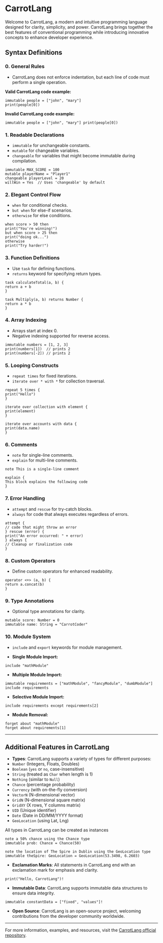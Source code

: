 # CarrotLang

Welcome to CarrotLang, a modern and intuitive programming language designed for clarity, simplicity, and power. CarrotLang brings together the best features of conventional programming while introducing innovative concepts to enhance developer experience.

## Syntax Definitions

### 0. General Rules
- CarrotLang does not enforce indentation, but each line of code must perform a single operation.

**Valid CarrotLang code example:**
```carrot
immutable people = ["john", "mary"]
print(people[0])
```

**Invalid CarrotLang code example:**
```carrot
immutable people = ["john", "mary"] print(people[0])
```

### 1. Readable Declarations
- `immutable` for unchangeable constants.
- `mutable` for changeable variables.
- `changeable` for variables that might become immutable during compilation.

```carrot
immutable MAX_SCORE = 100
mutable playerName = "Player1"
changeable playerLevel = 20
willWin = Yes  // Uses 'changeable' by default
```

### 2. Elegant Control Flow
- `when` for conditional checks.
- `but when` for else-if scenarios.
- `otherwise` for else conditions.

```carrot
when score > 50 then
print("You're winning!")
but when score > 25 then
print("doing ok...")
otherwise
print("Try harder!")
```

### 3. Function Definitions
- Use `task` for defining functions.
- `returns` keyword for specifying return types.

```carrot
task calculateTotal(a, b) {
return a + b
}

task Multiply(a, b) returns Number {
return a * b
}
```

### 4. Array Indexing
- Arrays start at index 0.
- Negative indexing supported for reverse access.

```carrot
immutable numbers = [1, 2, 3]
print(numbers[1])  // prints 2
print(numbers[-2]) // prints 2
```

### 5. Looping Constructs
- `repeat times` for fixed iterations.
- `iterate over * with *` for collection traversal.

```carrot
repeat 5 times {
print("Hello")
}

iterate over collection with element {
print(element)
}

iterate over accounts with data {
print(data.name)
}
```

### 6. Comments
- `note` for single-line comments.
- `explain` for multi-line comments.

```carrot
note This is a single-line comment

explain {
This block explains the following code
}
```

### 7. Error Handling
- `attempt` and `rescue` for try-catch blocks.
- `always` for code that always executes regardless of errors.

```carrot
attempt {
// code that might throw an error
} rescue (error) {
print("An error occurred: " + error)
} always {
// Cleanup or finalization code
}
```

### 8. Custom Operators
- Define custom operators for enhanced readability.

```carrot
operator <+> (a, b) {
return a.concat(b)
}
```

### 9. Type Annotations
- Optional type annotations for clarity.
```carrot
mutable score: Number = 0
immutable name: String = "CarrotCoder"
```

### 10. Module System
- `include` and `export` keywords for module management.

- **Single Module Import:**
```carrot
include "mathModule"
```

- **Multiple Module Import:**
```carrot
immutable requirements = ["mathModule", "fancyModule", "dumbModule"]
include requirements
```

- **Selective Module Import:**
```carrot
include requirements except requirements[2]
```

- **Module Removal:**
```carrot
forget about "mathModule"
forget about requirements[1]
```

---

## Additional Features in CarrotLang

- **Types**: CarrotLang supports a variety of types for different purposes:
- `Number` (Integers, Floats, Doubles)
- `Boolean` (`yes` or `no`, case-insensitive)
- `String` (treated as `Char` when length is 1)
- `Nothing` (similar to `Null`)
- `Chance` (percentage probability)
- `Currency` (with on-the-fly conversion)
- `VectorN` (N-dimensional vector)
- `GridN` (N-dimensional square matrix)
- `GridXY` (X rows, Y columns matrix)
- `UID` (Unique identifier)
- `Date` (Date in DD/MM/YYYY format)
- `GeoLocation` (using Lat, Lng)

All types in CarrotLang can be created as instances
```carrot
note a 50% chance using the Chance type
immutable prob: Chance = Chance(50)

note the location of The Spire in Dublin using the GeoLocation type
immutable theSpire: GeoLocation = GeoLocation(53.3498, 6.2603)
```

- **Exclamation Marks**: All statements in CarrotLang end with an exclamation mark for emphasis and clarity.

```carrot
print("Hello, CarrotLang")!
```

- **Immutable Data**: CarrotLang supports immutable data structures to ensure data integrity.

```carrot
immutable constantData = ["fixed", "values"]!
```

- **Open Source**: CarrotLang is an open-source project, welcoming contributions from the developer community worldwide.

---

For more information, examples, and resources, visit the [CarrotLang official repository](https://github.com/CarrotLang/CarrotLang).